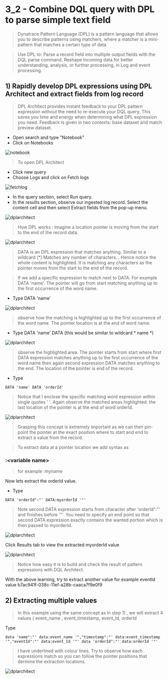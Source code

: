 # 3_2 - Combine DQL query with DPL to parse simple text field

> Dynatrace Pattern Language (DPL) is a pattern language that allows you to describe patterns using matchers, where a matcher is a mini-pattern that matches a certain type of data

>Use DPL to:
Parse a record field into multiple output fields with the DQL parse command.
Reshape incoming data for better understanding, analysis, or further processing, in Log and event processing.

## 1) Rapidly develop DPL expressions using DPL Architect and extract fields from log record

> DPL Architect provides instant feedback to your DPL pattern expression without the need to re-execute your DQL query. This saves you time and energy when determining what DPL expression you need. Feedback is given in two contexts: base dataset and match preview dataset.

- Open search and type "Notebook"
- Click on Notebooks 

![notebook](https://github.com/hakansuku/D1APACTraining/blob/main/images/DPL/notebook.png?raw=true)

> To open DPL Architect
- Click new query
- Choose Logs and click on Fetch logs

![fetchlog](https://github.com/hakansuku/D1APACTraining/blob/main/images/DPL/fetchlogs.png?raw=true)

- In the query section, select Run query.
- In the results section, observe our ingested log record.  Select the content cell and then select Extract fields from the pop-up menu.

![dplarchitect](https://github.com/hakansuku/D1APACTraining/blob/main/images/DPL/dplarchitect.png?raw=true)
> How DPL works : Imagine a location pointer is moving from the start to the end of the record data.

![dplarchitect](https://github.com/hakansuku/D1APACTraining/blob/main/images/DPL/DPLAinitialscreen.png?raw=true)

> DATA is an DPL expression that matches anything.  Similar to a wildcard (*) Matches any number of characters. .
> Hence notice the whole content is highlighted.  It is matching any characters as the pointer moves from the start to the end of the record.

> If we add a specific expression to match next to DATA.  For example DATA 'name'.  The pointer will go from start matching anything up to the first occurrence of the word name.

- Type DATA 'name'
  
![dplarchitect](https://github.com/hakansuku/D1APACTraining/blob/main/images/DPL/namematch.png?raw=true)

> observe how the matching is highlighted up to the first occurrence of the word name. The pointer location is at the end of word name.

- Type DATA 'name' DATA (this would be similar to wildcard * name *)
  
![dplarchitect](https://github.com/hakansuku/D1APACTraining/blob/main/images/DPL/datanamedata.png?raw=true)

> observe the highlighted area.  The pointer starts from start where first DATA expression matches anything up to the first occurrence of the word name then again second expression DATA matches anything to the end. The location of the pointer is end of the record.

- Type
```
DATA 'name' DATA 'orderId'
```

> Notice that I enclose the specific matching word expression within single quotes ' '.
Again observe the matched areas highlighted. the last location of the pointer is at the end of word orderId.

![dplarchitect](https://github.com/hakansuku/D1APACTraining/blob/main/images/DPL/datanamedataorderId.png?raw=true)

> Grasping this concept is extremely important as we can then pin-point the pointer at the exact position where to start and end to extract a value from the record. 

> To extract data at a pointer location we add syntax as
### :\<variable name\>      
> for example  :myname 

Now lets extract the orderId value. 

- Type 
```
DATA 'orderId":"' DATA:myorderId '"'
```

>Note second DATA expression starts from character after 'orderId":"' and finishes before '"'.  You need to specify an end point so that second DATA expression exactly contains the wanted portion which is then passed to myorderId.

![dplarchitect](https://github.com/hakansuku/D1APACTraining/blob/main/images/DPL/orderIdextract.png?raw=true)

Click Results tab to view the extracted myorderId value

![dplarchitect](https://github.com/hakansuku/D1APACTraining/blob/main/images/DPL/resultorderId.png?raw=true)

> Notice how easy it is to build and check the result of pattern expressions with DQL Architect.

With the above learning, try to extract another value for example eventId value b7ac941f-038c-11ef-a28b-caaca7f9e0f9

## 2) Extracting multiple values 

> In this example using the same concept as in step 1) , we will extract 4 values ( event_name ,  event_timestamp, event_Id, orderId

Type 
```
data 'name":"' data:event_name '","timestamp":"' data:event_timestamp '","eventId":"' data:event_Id '"' data 'orderId":"' data:orderId '"'
```
> I have underlined with colour lines. Try to observe how each expressions match so you can follow the pointer positions that dermine the extraction locations.

![dplarchitect](https://github.com/hakansuku/D1APACTraining/blob/main/images/DPL/multivalues.png?raw=true)


 
